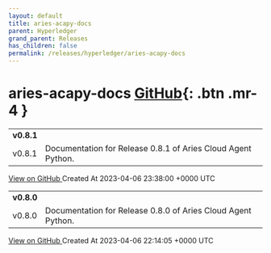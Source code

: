 ```yaml
---
layout: default
title: aries-acapy-docs
parent: Hyperledger
grand_parent: Releases
has_children: false
permalink: /releases/hyperledger/aries-acapy-docs
---
```


# aries-acapy-docs <span class="fs-3 right-align">[GitHub](https://github.com/hyperledger/aries-acapy-docs){: .btn .mr-4 }</span>


<div>
    <table>
        <tr>
            <td colspan="2">
                <b>
                    v0.8.1
                </b>
            </td>
        </tr>
        <tr>
            <td>
                <span class="chip">
                    v0.8.1
                </span>
            </td>
            <td>
                Documentation for Release 0.8.1 of Aries Cloud Agent Python.
            </td>
        </tr>
    </table>
    <a href="https://github.com/hyperledger/aries-acapy-docs/releases/tag/v0.8.1" class=".btn">
        View on GitHub
    </a>
    <span class="right-align">
        Created At 2023-04-06 23:38:00 +0000 UTC
    </span>
</div>

<div>
    <table>
        <tr>
            <td colspan="2">
                <b>
                    v0.8.0
                </b>
            </td>
        </tr>
        <tr>
            <td>
                <span class="chip">
                    v0.8.0
                </span>
            </td>
            <td>
                Documentation for Release 0.8.0 of Aries Cloud Agent Python.
            </td>
        </tr>
    </table>
    <a href="https://github.com/hyperledger/aries-acapy-docs/releases/tag/v0.8.0" class=".btn">
        View on GitHub
    </a>
    <span class="right-align">
        Created At 2023-04-06 22:14:05 +0000 UTC
    </span>
</div>


